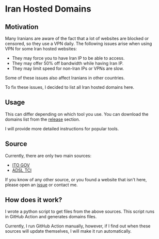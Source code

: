# Iran Hosted Domains

## Motivation

Many Iranians are aware of the fact that a lot of websites are blocked or censored, so they use a VPN daily. The
following issues arise when using VPN for some Iran hosted websites:

- They may force you to have Iran IP to be able to access.
- They may offer 50% off bandwidth while having Iran IP.
- They may limit speed for non-Iran IPs or VPNs are slow.

Some of these issues also affect Iranians in other countries.

To fix these issues, I decided to list all Iran hosted domains here.

## Usage

This can differ depending on which tool you use. You can download the domains list from
the [release](https://github.com/SamadiPour/iran-hosted-domains/releases) section.

I will provide more detailed instructions for popular tools.

## Source

Currently, there are only two main sources:

- [ITO GOV](https://g2b.ito.gov.ir/index.php/site/list_ip)
- [ADSL TCI](https://adsl.tci.ir/panel/sites)

If you know of any other source, or you found a website that isn't here, please open
an [issue](https://github.com/SamadiPour/iran-hosted-domains/issues) or contact me.

## How does it work?

I wrote a python script to get files from the above sources. This script runs in GitHub Action and generates domains
files.

Currently, I run GitHub Action manually, however, if I find out when these sources will update themselves, I will make
it run automatically.